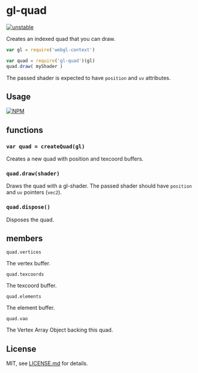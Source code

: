 # gl-quad

[![unstable](http://badges.github.io/stability-badges/dist/unstable.svg)](http://github.com/badges/stability-badges)

Creates an indexed quad that you can draw. 

```js
var gl = require('webgl-context')

var quad = require('gl-quad')(gl)
quad.draw( myShader )
```

The passed shader is expected to have `position` and `uv` attributes.

## Usage

[![NPM](https://nodei.co/npm/gl-quad.png)](https://nodei.co/npm/gl-quad/)

## functions

### ```var quad = createQuad(gl)```

Creates a new quad with position and texcoord buffers.

### ```quad.draw(shader)```

Draws the quad with a gl-shader. The passed shader should have `position` and `uv` pointers (`vec2`).

### ```quad.dispose()```

Disposes the quad.

## members

```quad.vertices```

The vertex buffer.

```quad.texcoords```

The texcoord buffer.

```quad.elements```

The element buffer.

```quad.vao```

The Vertex Array Object backing this quad.

## License

MIT, see [LICENSE.md](http://github.com/mattdesl/gl-quad/blob/master/LICENSE.md) for details.
